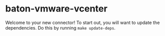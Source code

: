 # baton-vmware-vcenter
Welcome to your new connector! To start out, you will want to update the dependencies.
Do this by running `make update-deps`.